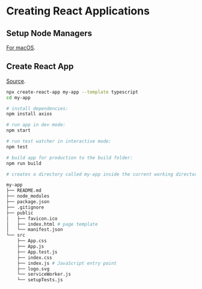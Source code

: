 # Creating React Applications

## Setup Node Managers

[For macOS](/1-setup-and-overview/1b-macos/2-node-managers.md).

## Create React App

[Source](https://github.com/facebook/create-react-app).

```bash
npx create-react-app my-app --template typescript
cd my-app

# install dependencies:
npm install axios

# run app in dev mode:
npm start

# run test watcher in interactive mode:
npm test

# build app for production to the build folder:
npm run build

# creates a directory called my-app inside the current working directory with the following directory tree:

my-app
├── README.md
├── node_modules
├── package.json
├── .gitignore
├── public
│   ├── favicon.ico
│   ├── index.html # page template
│   └── manifest.json
└── src
    ├── App.css
    ├── App.js
    ├── App.test.js
    ├── index.css
    ├── index.js # JavaScript entry point
    ├── logo.svg
    └── serviceWorker.js
    └── setupTests.js
```
